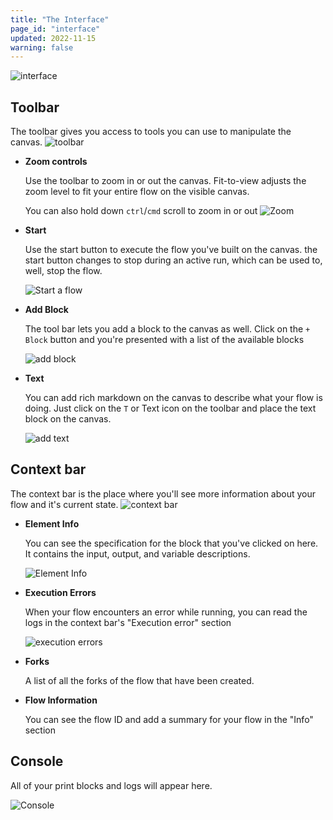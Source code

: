 ```yaml
---
title: "The Interface"
page_id: "interface"
updated: 2022-11-15
warning: false
---
```


![interface](https://assets.postman.com/postman-labs-docs/interface/updated-interface-main.png)

## Toolbar

The toolbar gives you access to tools you can use to manipulate the canvas.
![toolbar](https://assets.postman.com/postman-labs-docs/interface/interface-tool-bar.png)

- **Zoom controls**

  Use the toolbar to zoom in or out the canvas. Fit-to-view adjusts the zoom level to fit your entire flow on the visible canvas.

  You can also hold down `ctrl`/`cmd` scroll to zoom in or out
  ![Zoom](https://assets.postman.com/postman-labs-docs/interface/updated-interface-zoom-controls.gif)

- **Start**

  Use the start button to execute the flow you've built on the canvas. the start button changes to stop during an active run, which can be used to, well, stop the flow.

  ![Start a flow](https://assets.postman.com/postman-labs-docs/interface/updated-interface-start-flow.gif)

- **Add Block**

  The tool bar lets you add a block to the canvas as well. Click on the `+ Block` button and you're presented with a list of the available blocks

  ![add block](https://assets.postman.com/postman-labs-docs/interface/updated-interface-add-block.gif)

- **Text**

  You can add rich markdown on the canvas to describe what your flow is doing. Just click on the `T` or Text icon on the toolbar and place the text block on the canvas.

  ![add text](https://assets.postman.com/postman-labs-docs/interface/updated-interface-add-annotations.gif)

## Context bar

The context bar is the place where you'll see more information about your flow and it's current state.
![context bar](https://assets.postman.com/postman-labs-docs/interface/updated-interface-context-bar.png)

- **Element Info**

  You can see the specification for the block that you've clicked on here. It contains the input, output, and variable descriptions.

  ![Element Info](https://assets.postman.com/postman-labs-docs/interface/updated-interface-element-info.gif)

- **Execution Errors**

  When your flow encounters an error while running, you can read the logs in the context bar's "Execution error" section

  ![execution errors](https://assets.postman.com/postman-labs-docs/interface/updated-interface-execution-error.gif)

- **Forks**

  A list of all the forks of the flow that have been created.

- **Flow Information**

  You can see the flow ID and add a summary for your flow in the "Info" section

## Console

  All of your print blocks and logs will appear here.

  ![Console](https://assets.postman.com/postman-labs-docs/interface/console.gif)
